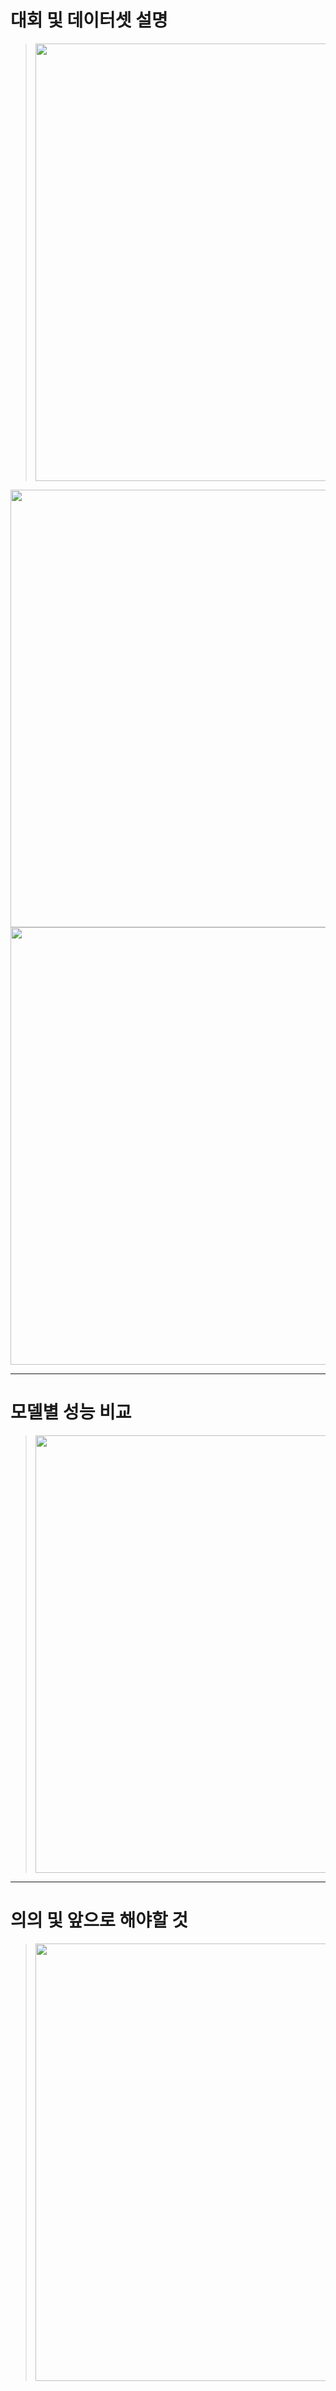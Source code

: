 대회 및 데이터셋 설명
==========================

> <center><img src="https://user-images.githubusercontent.com/56110972/103416972-33d5e700-4bcc-11eb-8ca1-d8c0d4a07281.PNG" width="700"></center>
 
  <center><img src="https://user-images.githubusercontent.com/56110972/103417075-99c26e80-4bcc-11eb-88b0-1e4b4978952f.PNG" width="700"></center>

  <center><img src="https://user-images.githubusercontent.com/56110972/103417090-a777f400-4bcc-11eb-89e4-41bf61bf7e62.PNG" width="700"></center>
  
---------------------------------------    


모델별 성능 비교
============================================

> <center><img src="https://user-images.githubusercontent.com/56110972/103417146-daba8300-4bcc-11eb-9c14-4fa61e968dae.PNG" width="700"></center>
  
---------------------------------------    


의의 및 앞으로 해야할 것
======================

> <center><img src="https://user-images.githubusercontent.com/56110972/103417181-fcb40580-4bcc-11eb-879e-bba560fa92f8.PNG" width="700"></center>
